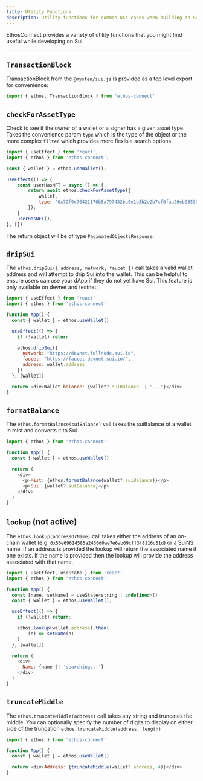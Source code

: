 ```yaml
---
title: Utility Functions
description: Utility functions for common use cases when building on Sui.
---
```


EthosConnect provides a variety of utility functions that you might find useful while developing on Sui.

---

## `TransactionBlock`

TransactionBlock from the `@mysten/sui.js` is provided as a top level export for convenience:

```js
import { ethos, TransactionBlock } from 'ethos-connect'
```

## `checkForAssetType`

Check to see if the owner of a wallet or a signer has a given asset type. Takes the convenience param `type` which is the type of the object or the more complex `filter` which provides more flexible search options.

```js
import { useEffect } from 'react';
import { ethos } from 'ethos-connect';

const { wallet } = ethos.useWallet();

useEffect(() => {
    const userHasNFT = async () => {
        return await ethos.checkForAssetType({
            wallet,
            type: '0x72f9c76421170b5a797432ba9e1b3b2e2b7cf6faa26eb955396c773af2479e1e::game_8192::Game8192'
        });
    }
    userHasNFT();
}, [])
```

The return object will be of type `PaginatedObjectsResponse`.

## `dripSui`

The `ethos.dripSui({ address, network, faucet })` call takes a valid wallet address and will attempt to drip Sui into the wallet. This can be helpful to ensure users can use your dApp if they do not yet have Sui. This feature is only available on devnet and testnet.

```js
import { useEffect } from 'react'
import { ethos } from 'ethos-connect'

function App() {
  const { wallet } = ethos.useWallet()

  useEffect(() => {
    if (!wallet) return

    ethos.dripSui({ 
      network: "https://devnet.fullnode.sui.io", 
      faucet: "https://faucet.devnet.sui.io/", 
      address: wallet.address 
    })
  }, [wallet])

  return <div>Wallet balance: {wallet?.suiBalance || '---'}</div>
}
```

## `formatBalance`

The `ethos.formatBalance(suiBalance)` vall takes the suiBalance of a wallet in mist and
converts it to Sui.

```js
import { ethos } from 'ethos-connect'

function App() {
  const { wallet } = ethos.useWallet()

  return (
    <div>
      <p>Mist: {ethos.formatBalance(wallet?.suiBalance)}</p>
      <p>Sui: {wallet?.suiBalance}</p>
    </div>
  )
}
```

## `lookup` (not active)

The `ethos.lookup(addressOrName)` call takes either the address of an on-chain wallet (e.g. `0x56e69614585a2430d0ae7e6ab69cff3f8116d51d`) or a SuiNS name. If an address is provided the lookup will return the associated name if one exists. If the name is provided then the lookup will provide the address associated with that name.

```js
import { useEffect, useState } from 'react'
import { ethos } from 'ethos-connect'

function App() {
  const [name, setName] = useState<string | undefined>()
  const { wallet } = ethos.useWallet();

  useEffect(() => {
    if (!wallet) return;

    ethos.lookup(wallet.address).then(
        (n) => setName(n)
    )
  }, [wallet])

  return (
    <div>
      Name: {name || 'searching...'}
    </div>
  )
}
```

## `truncateMiddle`

The `ethos.truncateMiddle(address)` call takes any string and truncates the middle. You
can optionally specify the number of digits to display on either side of the truncation
`ethos.truncateMiddle(address, length)`

```js
import { ethos } from 'ethos-connect'

function App() {
  const { wallet } = ethos.useWallet()

  return <div>Address: {truncateMiddle(wallet?.address, 4)}</div>
}
```
